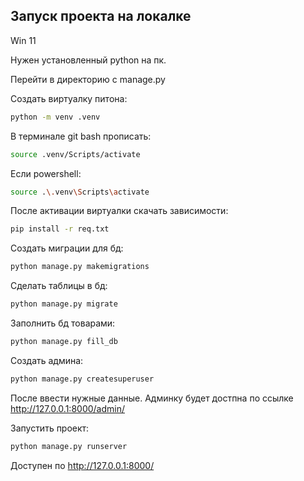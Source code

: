 ## Запуск проекта на локалке

Win 11

Нужен установленный python на пк.

Перейти в директорию с manage.py

Создать виртуалку питона:
```sh
python -m venv .venv
```

В терминале git bash прописать:
```sh
source .venv/Scripts/activate
```

Если powershell:
```sh
source .\.venv\Scripts\activate 
```

После активации виртуалки скачать зависимости:
```sh
pip install -r req.txt
```

Создать миграции для бд:
```sh
python manage.py makemigrations
```

Сделать таблицы в бд:
```sh
python manage.py migrate
```

Заполнить бд товарами:
```sh
python manage.py fill_db
```

Создать админа:
```sh
python manage.py createsuperuser
```

После ввести нужные данные. Админку будет достпна по ссылке http://127.0.0.1:8000/admin/

Запустить проект:
```sh
python manage.py runserver
```

Доступен по http://127.0.0.1:8000/

